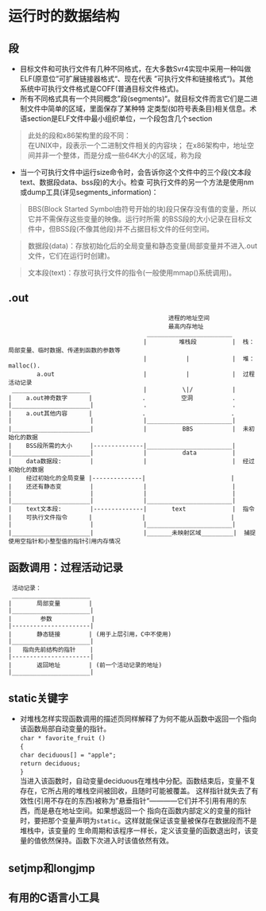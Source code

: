 # 运行时的数据结构
## 段
* 目标文件和可执行文件有几种不同格式，在大多数Svr4实现中采用一种叫做ELF(原意位”可扩展链接器格式“、现在代表
 ”可执行文件和链接格式“)。其他系统中可执行文件格式是COFF(普通目标文件格式)。
* 所有不同格式具有一个共同概念”段(segments)“。就目标文件而言它们是二进制文件中简单的区域，里面保存了某种特
 定类型(如符号表条目)相关信息。术语section是ELF文件中最小组织单位，一个段包含几个section
>此处的段和x86架构里的段不同：<br/>
在UNIX中，段表示一个二进制文件相关的内容块；
在x86架构中，地址空间并非一个整体，而是分成一些64K大小的区域，称为段
* 当一个可执行文件中运行size命令时，会告诉你这个文件中的三个段(文本段text、数据段data、bss段)的大小。检查
 可执行文件的另一个方法是使用nm或dump工具(详见segments_information)：
>BBS(Block Started Symbol由符号开始的块)段只保存没有值的变量，所以它并不需保存这些变量的映像。运行时所需
的BSS段的大小记录在目标文件中，但BSS段(不像其他段)并不占据目标文件的任何空间。

>数据段(data)：存放初始化后的全局变量和静态变量(局部变量并不进入.out文件，它们在运行时创建)。

>文本段(text)：存放可执行文件的指令(一般使用mmap()系统调用)。
## .out
                                                 进程的地址空间
                                                 最高内存地址
                                           ________________________
                                          |         堆栈段          |  栈：局部变量、临时数据、传递到函数的参数等
                                          |           |            |  堆：malloc().
            a.out                         |           |            |  过程活动记录
     ______________________               |          \|/           |
    |    a.out神奇数字      |              .          空洞           .
    |______________________|              .                        .
    |    a.out其他内容      |              .                        .
    |                      |              |________________________|
    |______________________|              |          BBS           |  未初始化的数据
    |    BSS段所需的大小     |--------------|________________________|
    |______________________|              |          data          |   
    |    data数据段:        |              |                        |  经过初始化的数据
    |    经过初始化的全局变量 |--------------|                        |
    |    还还有静态变        |              |                        |
    |                      |              |                        |  
    |______________________|              |________________________|
    |    text文本段:        |--------------|       text             |  指令 
    |    可执行文件指令      |              |                        |
    |                      |              |________________________|
    |______________________|              |_______未映射区域_________|  捕捉使用空指针和小整型值的指针引用内存情况                     
    
## 函数调用：过程活动记录
     活动记录：
     ______________________
    |       局部变量        | 
    |______________________|
    |        参数           |
    |----------------------|
    |       静态链接        | (用于上层引用，C中不使用)
    |______________________|
    |   指向先前结构的指针    | 
    |----------------------|
    |       返回地址        | (前一个活动记录的地址)
    |______________________|
## static关键字
* 对堆栈怎样实现函数调用的描述页同样解释了为何不能从函数中返回一个指向该函数局部自动变量的指针。<br/>
`char * favorite_fruit ()`<br/>
`{`<br/>
   `char deciduous[] = "apple";`<br/>
   `return deciduous;`<br/>
`}`<br/>
当进入该函数时，自动变量deciduous在堆栈中分配。函数结束后，变量不复存在，它所占用的堆栈空间被回收，且随时可能被覆盖。
这样指针就失去了有效性(引用不存在的东西)被称为”悬垂指针“————它们并不引用有用的东西，而是悬在地址空间。如果想返回一个
指向在函数内部定义的变量的指针时，要把那个变量声明为`static`。这样就能保证该变量被保存在数据段而不是堆栈中，该变量的
生命周期和该程序一样长，定义该变量的函数退出时，该变量的值依然保持。函数下次进入时该值依然有效。<br/>
## setjmp和longjmp
## 有用的C语言小工具
